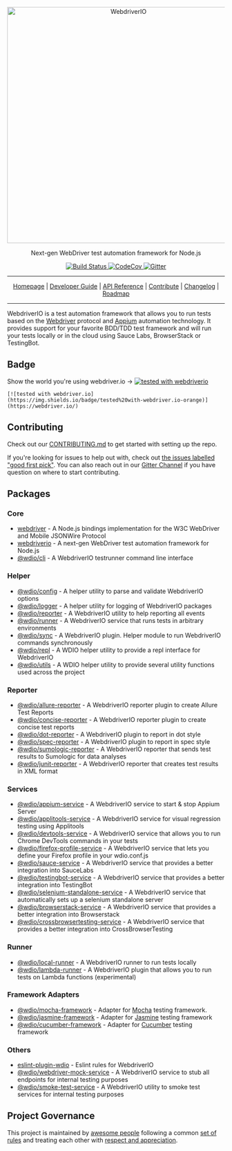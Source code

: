 <p align="center">
    <a href="https://webdriver.io/">
        <img alt="WebdriverIO" src="http://www.christian-bromann.com/wdio.png" width="546">
    </a>
</p>

<p align="center">
    Next-gen WebDriver test automation framework for Node.js
</p>

<p align="center">
    <a href="https://travis-ci.org/webdriverio/webdriverio">
        <img alt="Build Status" src="https://travis-ci.org/webdriverio/webdriverio.svg?branch=master">
    </a>
    <a href="https://codecov.io/gh/webdriverio/webdriverio">
        <img alt="CodeCov" src="https://codecov.io/gh/webdriverio/webdriverio/branch/master/graph/badge.svg">
    </a>
    <a href="https://gitter.im/webdriverio/webdriverio">
        <img alt="Gitter" src="https://badges.gitter.im/webdriverio/webdriverio.svg">
    </a>
</p>

***

<p align="center">
    <a href="https://webdriver.io">Homepage</a> |
    <a href="https://webdriver.io/guide.html">Developer Guide</a> |
    <a href="https://webdriver.io/docs/api.html">API Reference</a> |
    <a href="https://github.com/webdriverio/webdriverio/blob/master/CONTRIBUTING.md">Contribute</a> |
    <a href="https://github.com/webdriverio/webdriverio/blob/master/CHANGELOG.md">Changelog</a> |
    <a href="https://github.com/webdriverio/webdriverio/blob/master/ROADMAP.md">Roadmap</a>
</p>

***

WebdriverIO is a test automation framework that allows you to run tests based on the [Webdriver](https://w3c.github.io/webdriver/webdriver-spec.html) protocol and [Appium](http://appium.io/) automation technology. It provides support for your favorite BDD/TDD test framework and will run your tests locally or in the cloud using Sauce Labs, BrowserStack or TestingBot.

## Badge

Show the world you're using webdriver.io → [![tested with webdriverio](https://img.shields.io/badge/tested%20with-webdriver.io-orange)](https://webdriver.io/)
```
[![tested with webdriver.io](https://img.shields.io/badge/tested%20with-webdriver.io-orange)](https://webdriver.io/)
```

## Contributing

Check out our [CONTRIBUTING.md](CONTRIBUTING.md) to get started with setting up the repo.

If you're looking for issues to help out with, check out [the issues labelled "good first pick"](https://github.com/webdriverio/webdriverio/issues?q=is%3Aopen+is%3Aissue+label%3A"good+first+pick"). You can also reach out in our [Gitter Channel](https://gitter.im/webdriverio/webdriverio) if you have question on where to start contributing.

## Packages

### Core

- [webdriver](https://github.com/webdriverio/webdriverio/tree/master/packages/webdriver) - A Node.js bindings implementation for the W3C WebDriver and Mobile JSONWire Protocol
- [webdriverio](https://github.com/webdriverio/webdriverio/blob/master/packages/webdriverio) - A next-gen WebDriver test automation framework for Node.js
- [@wdio/cli](https://github.com/webdriverio/webdriverio/tree/master/packages/wdio-cli) - A WebdriverIO testrunner command line interface

### Helper

- [@wdio/config](https://github.com/webdriverio/webdriverio/blob/master/packages/wdio-config) - A helper utility to parse and validate WebdriverIO options
- [@wdio/logger](https://github.com/webdriverio/webdriverio/tree/master/packages/wdio-logger) - A helper utility for logging of WebdriverIO packages
- [@wdio/reporter](https://github.com/webdriverio/webdriverio/tree/master/packages/wdio-reporter) - A WebdriverIO utility to help reporting all events
- [@wdio/runner](https://github.com/webdriverio/webdriverio/tree/master/packages/wdio-runner) - A WebdriverIO service that runs tests in arbitrary environments
- [@wdio/sync](https://github.com/webdriverio/webdriverio/tree/master/packages/wdio-sync) - A WebdriverIO plugin. Helper module to run WebdriverIO commands synchronously
- [@wdio/repl](https://github.com/webdriverio/webdriverio/tree/master/packages/wdio-repl) - A WDIO helper utility to provide a repl interface for WebdriverIO
- [@wdio/utils](https://github.com/webdriverio/webdriverio/tree/master/packages/wdio-utils) - A WDIO helper utility to provide several utility functions used across the project

### Reporter

- [@wdio/allure-reporter](https://github.com/webdriverio/webdriverio/tree/master/packages/wdio-allure-reporter) - A WebdriverIO reporter plugin to create Allure Test Reports
- [@wdio/concise-reporter](https://github.com/webdriverio/webdriverio/tree/master/packages/wdio-concise-reporter) - A WebdriverIO reporter plugin to create concise test reports
- [@wdio/dot-reporter](https://github.com/webdriverio/webdriverio/tree/master/packages/wdio-dot-reporter) - A WebdriverIO plugin to report in dot style
- [@wdio/spec-reporter](https://github.com/webdriverio/webdriverio/tree/master/packages/wdio-spec-reporter) - A WebdriverIO plugin to report in spec style
- [@wdio/sumologic-reporter](https://github.com/webdriverio/webdriverio/tree/master/packages/wdio-sumologic-reporter) - A WebdriverIO reporter that sends test results to Sumologic for data analyses
- [@wdio/junit-reporter](https://github.com/webdriverio/webdriverio/tree/master/packages/wdio-junit-reporter) - A WebdriverIO reporter that creates test results in XML format

### Services

- [@wdio/appium-service](https://github.com/webdriverio/webdriverio/tree/master/packages/wdio-appium-service) - A WebdriverIO service to start & stop Appium Server
- [@wdio/applitools-service](https://github.com/webdriverio/webdriverio/tree/master/packages/wdio-applitools-service) - A WebdriverIO service for visual regression testing using Applitools
- [@wdio/devtools-service](https://github.com/webdriverio/webdriverio/tree/master/packages/wdio-devtools-service) - A WebdriverIO service that allows you to run Chrome DevTools commands in your tests
- [@wdio/firefox-profile-service](https://github.com/webdriverio/webdriverio/tree/master/packages/wdio-firefox-profile-service) - A WebdriverIO service that lets you define your Firefox profile in your wdio.conf.js
- [@wdio/sauce-service](https://github.com/webdriverio/webdriverio/tree/master/packages/wdio-sauce-service) - A WebdriverIO service that provides a better integration into SauceLabs
- [@wdio/testingbot-service](https://github.com/webdriverio/webdriverio/tree/master/packages/wdio-testingbot-service) - A WebdriverIO service that provides a better integration into TestingBot
- [@wdio/selenium-standalone-service](https://github.com/webdriverio/webdriverio/tree/master/packages/wdio-selenium-standalone-service) - A WebdriverIO service that automatically sets up a selenium standalone server
- [@wdio/browserstack-service](https://github.com/webdriverio/webdriverio/tree/master/packages/wdio-browserstack-service) - A WebdriverIO service that provides a better integration into Browserstack
- [@wdio/crossbrowsertesting-service](https://github.com/webdriverio/webdriverio/tree/master/packages/wdio-crossbrowsertesting-service) - A WebdriverIO service that provides a better integration into CrossBrowserTesting

### Runner

- [@wdio/local-runner](https://github.com/webdriverio/webdriverio/tree/master/packages/wdio-local-runner) - A WebdriverIO runner to run tests locally
- [@wdio/lambda-runner](https://github.com/webdriverio/webdriverio/tree/master/packages/wdio-lambda-runner) - A WebdriverIO plugin that allows you to run tests on Lambda functions (experimental)

### Framework Adapters

- [@wdio/mocha-framework](https://github.com/webdriverio/webdriverio/tree/master/packages/wdio-mocha-framework) - Adapter for [Mocha](https://mochajs.org/) testing framework.
- [@wdio/jasmine-framework](https://github.com/webdriverio/webdriverio/tree/master/packages/wdio-jasmine-framework) - Adapter for [Jasmine](https://jasmine.github.io/) testing framework
- [@wdio/cucumber-framework](https://github.com/webdriverio/webdriverio/tree/master/packages/wdio-cucumber-framework) - Adapter for [Cucumber](https://cucumber.io/) testing framework

### Others

- [eslint-plugin-wdio](https://github.com/webdriverio/webdriverio/tree/master/packages/eslint-plugin-wdio) - Eslint rules for WebdriverIO
- [@wdio/webdriver-mock-service](https://github.com/webdriverio/webdriverio/tree/master/packages/wdio-webdriver-mock-service) - A WebdriverIO service to stub all endpoints for internal testing purposes
- [@wdio/smoke-test-service](https://github.com/webdriverio/webdriverio/tree/master/packages/wdio-smoke-test-service) - A WebdriverIO utility to smoke test services for internal testing purposes

## Project Governance

This project is maintained by [awesome people](/AUTHORS.md) following a common [set of rules](/GOVERNANCE.md) and treating each other with [respect and appreciation](/CODE_OF_CONDUCT.md).
